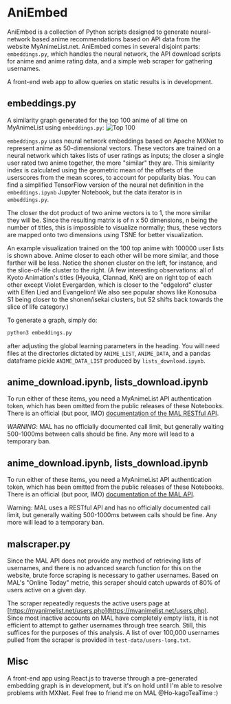 # AniEmbed

AniEmbed is a collection of Python scripts designed to generate neural-network based anime recommendations based on API data from the website MyAnimeList.net. AniEmbed comes in several disjoint parts: `embeddings.py`, which handles the neural network, the API download scripts for anime and anime rating data, and a simple web scraper for gathering usernames.

A front-end web app to allow queries on static results is in development.

## embeddings.py

A similarity graph generated for the top 100 anime of all time on MyAnimeList using `embeddings.py`:
![Top 100](https://myoctocat.com/assets/images/base-octocat.svg)

`embeddings.py` uses neural network embeddings based on Apache MXNet to represent anime as 50-dimensional vectors. These vectors are trained on a neural network which takes lists of user ratings as inputs; the closer a single user rated two anime together, the more "similar" they are. This similarity index is calculated using the geometric mean of the offsets of the userscores from the mean scores, to account for popularity bias. You can find a simplified TensorFlow version of the neural net definition in the `embeddings.ipynb` Jupyter Notebook, but the data iterator is in `embeddings.py`.

The closer the dot product of two anime vectors is to 1, the more similar they will be. Since the resulting matrix is of n x 50 dimensions, n being the number of titles, this is impossible to visualize normally; thus, these vectors are mapped onto two dimensions using TSNE for better visualization.

An example visualization trained on the 100 top anime with 100000 user lists is shown above. Anime closer to each other will be more similar, and those farther will be less. Notice the shonen cluster on the left, for instance, and the slice-of-life cluster to the right. (A few interesting observations: all of Kyoto Animation's titles (Hyouka, Clannad, KnK) are on right top of each other except Violet Evergarden, which is closer to the "edgelord" cluster with Elfen Lied and Evangelion! We also see popular shows like Konosuba S1 being closer to the shonen/isekai clusters, but S2 shifts back towards the slice of life category.)

To generate a graph, simply do:
```bash
python3 embeddings.py
```
after adjusting the global learning parameters in the heading. You will need files at the directories dictated by `ANIME_LIST`, `ANIME_DATA`, and a pandas dataframe pickle `ANIME_DATA_LIST` produced by `lists_download.ipynb`.

## anime_download.ipynb, lists_download.ipynb

To run either of these items, you need a MyAnimeList API authentication token, which has been omitted from the public releases of these Notebooks. There is an official (but poor, IMO) [documentation of the MAL RESTful API](https://myanimelist.net/apiconfig/references/api/v2). 

*WARNING*: MAL has no officially documented call limit, but generally waiting 500-1000ms between calls should be fine. Any more will lead to a temporary ban.

## anime_download.ipynb, lists_download.ipynb

To run either of these items, you need a MyAnimeList API authentication token, which has been omitted from the public releases of these Notebooks. There is an official (but poor, IMO) [documentation of the MAL API](https://myanimelist.net/apiconfig/references/api/v2). 

Warning: MAL uses a RESTful API and has no officially documented call limit, but generally waiting 500-1000ms between calls should be fine. Any more will lead to a temporary ban.

## malscraper.py

Since the MAL API does not provide any method of retrieving lists of usernames, and there is no advanced search function for this on the website, brute force scraping is necessary to gather usernames. Based on MAL's "Online Today" metric, this scraper should catch upwards of 80% of users active on a given day. 

The scraper repeatedly requests the active users page at [https://myanimelist.net/users.php](https://myanimelist.net/users.php). Since most inactive accounts on MAL have completely empty lists, it is not efficient to attempt to gather usernames through tree search. Still, this suffices for the purposes of this analysis. A list of over 100,000 usernames pulled from the scraper is provided in `test-data/users-long.txt`.

## Misc

A front-end app using React.js to traverse through a pre-generated embedding graph is in development, but it's on hold until I'm able to resolve problems with MXNet. Feel free to friend me on MAL @Ho-kagoTeaTime :)
